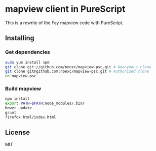 # mapview client in PureScript

This is a rewrite of the Fay mapview code with PureScript.

## Installing

### Get dependencies

```bash
sudo yum install npm
git clone git://github.com/noexc/mapview-psc.git # Anonymous clone
git clone git@github.com:noexc/mapview-psc.git # Authorized clone
cd mapview-psc
```

### Build mapview

```bash
npm install
export PATH=$PATH:node_modules/.bin/
bower update
grunt
firefox html/index.html
```

## License

MIT
